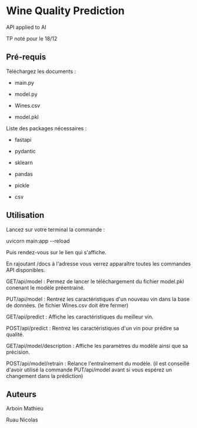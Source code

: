 # Wine Quality Prediction

API applied to AI

TP noté pour le 18/12

## Pré-requis

Téléchargez les documents :

- main.py

- model.py

- Wines.csv

- model.pkl


Liste des packages nécessaires :

- fastapi

- pydantic

- sklearn

- pandas

- pickle

- csv

## Utilisation

Lancez sur votre terminal la commande : 

uvicorn main:app --reload

Puis rendez-vous sur le lien qui s'affiche.

En rajoutant /docs à l'adresse vous verrez apparaître toutes les commandes API disponibles.

GET/api/model : Permez de lancer le téléchargement du fichier model.pkl conenant le modèle préentrainé.

PUT/api/model : Rentrez les caractéristiques d'un nouveau vin dans la base de données. (le fichier Wines.csv doit être fermer)

GET/api/predict : Affiche les caractéristiques du meilleur vin.

POST/api/predict : Rentrez les caractéristiques d'un vin pour prédire sa qualité.

GET/api/model/description : Affiche les paramètres du modèle ainsi que sa précision.

POST/api/model/retrain : Relance l'entraînement du modèle.
(il est conseillé d'avoir utilisé la commande PUT/api/model avant si vous espérez un changement dans la prédiction) 


## Auteurs

Arboin Mathieu

Ruau Nicolas

